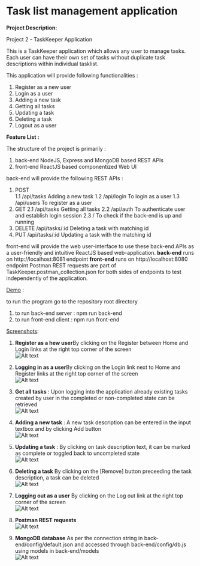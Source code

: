# Task list management application

<b>Project Description:</b>

Project 2 - TaskKeeper Application

This is a TaskKeeper application which allows any user to manage tasks.
Each user can have their own set of tasks without duplicate task descriptions within individual tasklist.

This application will provide following functionalities :
1) Register as a new user
2) Login as a user
3) Adding a new task
4) Getting all tasks
5) Updating a task
6) Deleting a task
7) Logout as a user

<b>Feature List : </b>

The structure of the project is primarily :
1) back-end    NodeJS, Express and MongoDB based REST APIs
2) front-end   ReactJS based componentized Web UI

back-end will provide the following REST APIs :
1) POST   
1.1 /api/tasks       Adding a new task 
1.2 /api/login       To login as a user
1.3 /api/users       To register as a user
2) GET 
2.1 /api/tasks       Getting all tasks
2.2 /api/auth       To authenticate user and establish login session
2.3 /                To check if the back-end is up and running
3) DELETE /api/tasks/:id   Deleting a task with matching id
4) PUT    /api/tasks/:id   Updating a task with the matching id


front-end will provide the web user-interface to use these back-end APIs as a user-friendly and intuitive ReactJS based web-application.
<b>back-end</b> runs on http://localhost:8081 endpoint
<b>front-end</b> runs on http://localhost:8080 endpoint
Postman REST requests are part of TaskKeeper.postman_collection.json for both sides of endpoints to test independently of the application.

<u>Demo</u> : 

to run the program go to the repository root directory

1) to run back-end server : npm run back-end
2) to run front-end client : npm run front-end

<u>Screenshots</u>:

1. <b> Register as a hew user</b>By clicking on the Register between Home and Login links at the right top corner of the screen <br>
![Alt text](demo/Register.png?raw=true "Logging in as a user") <br>

2. <b> Logging in as a user</b>By clicking on the Login link next to Home and Register links at the right top corner of the screen <br>
![Alt text](demo/Login.png?raw=true "Logging in as a user") <br>

3. <b> Get all tasks</b>  : Upon logging into the application already existing tasks created by user in the completed or non-completed state can be retrieved<br>
![Alt text](demo/GetAllTasks.png?raw=true "Get All Tasks") <br>

4. <b> Adding a new task</b>  : A new task description can be entered in the input textbox and by clicking Add button<br>
![Alt text](demo/AddTask.png?raw=true "Add Task") <br>

5. <b> Updating a task</b> : By clicking on task description text, it can be marked as complete or toggled back to uncompleted state<br>
![Alt text](demo/UpdatedTask.png?raw=true "Updating A Task") <br>

6. <b> Deleting a task</b> By clicking on the [Remove] button preceeding the task description, a task can be deleted<br>
![Alt text](demo/DeletedTask.png?raw=true "Deleting A Task") <br>

7. <b> Logging out as a user</b> By clicking on the Log out link at the right top corner of the screen<br>
![Alt text](demo/GetAllTasks.png?raw=true "Logging out as a user") <br>

8. <b> Postman REST requests</b> <br>
![Alt text](demo/Postman.png?raw=true "Postman REST requests") <br>

9. <b> MongoDB database</b> As per the connection string in back-end/config/default.json and accessed through back-end/config/db.js using models in back-end/models<br>
![Alt text](demo/MongoDB.png?raw=true "MongoDB database") <br>



